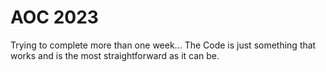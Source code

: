 # AOC 2023

Trying to complete more than one week... The Code is just something that works and is the most straightforward as it can be.